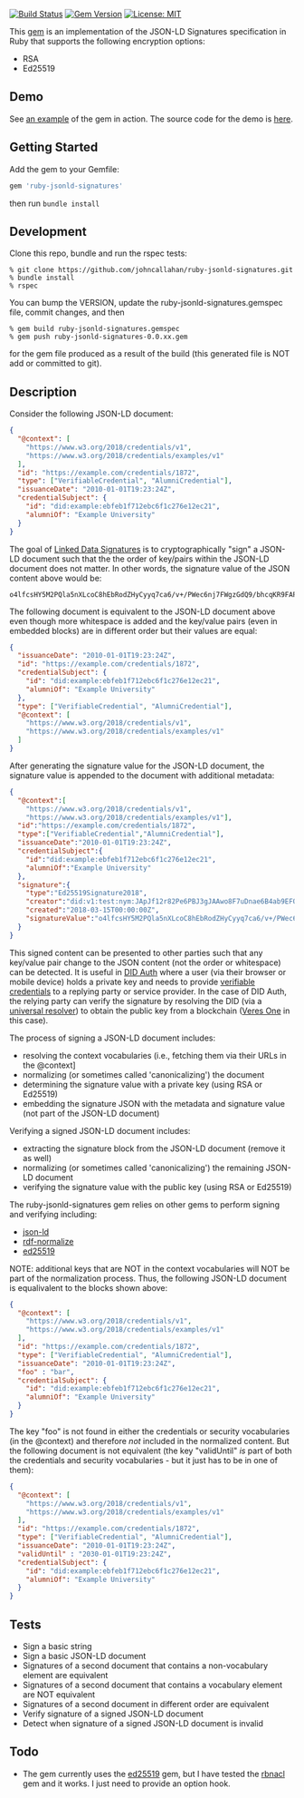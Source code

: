 [![Build Status](https://travis-ci.org/johncallahan/ruby-jsonld-signatures.svg?branch=master)](https://travis-ci.org/johncallahan/ruby-jsonld-signatures) [![Gem Version](https://badge.fury.io/rb/ruby-jsonld-signatures.svg)](https://badge.fury.io/rb/ruby-jsonld-signatures) [![License: MIT](https://img.shields.io/badge/License-MIT-yellow.svg)](https://opensource.org/licenses/MIT)

This [gem](https://rubygems.org/gems/ruby-jsonld-signatures) is an implementation of the JSON-LD Signatures specification
in Ruby that supports the following encryption options:

* RSA
* Ed25519

Demo
----

See [an example](https://ldsigdemo.herokuapp.com/) of the gem in action.  The source code for the demo is [here](https://github.com/johncallahan/ldsigdemo).

Getting Started
---------------

Add the gem to your Gemfile:

```ruby
gem 'ruby-jsonld-signatures'
```

then run `bundle install`

Development
-----------

Clone this repo, bundle and run the rspec tests:

```shell
% git clone https://github.com/johncallahan/ruby-jsonld-signatures.git
% bundle install
% rspec
```

You can bump the VERSION, update the ruby-jsonld-signatures.gemspec
file, commit changes, and then

```shell
% gem build ruby-jsonld-signatures.gemspec 
% gem push ruby-jsonld-signatures-0.0.xx.gem 
```

for the gem file produced as a result of the build (this generated
file is NOT add or committed to git).

Description
-----------

Consider the following JSON-LD document:

```json
{
  "@context": [
    "https://www.w3.org/2018/credentials/v1",
    "https://www.w3.org/2018/credentials/examples/v1"
  ],
  "id": "https://example.com/credentials/1872",
  "type": ["VerifiableCredential", "AlumniCredential"],
  "issuanceDate": "2010-01-01T19:23:24Z",
  "credentialSubject": {
    "id": "did:example:ebfeb1f712ebc6f1c276e12ec21",
    "alumniOf": "Example University"
  }
}
```

The goal of [Linked Data Signatures](https://w3c-dvcg.github.io/ld-signatures/) is to
cryptographically "sign" a JSON-LD document such that the the order of
key/pairs within the JSON-LD document does not matter.  In other words,
the signature value of the JSON content above would be:

```
o4lfcsHY5M2PQla5nXLcoC8hEbRodZHyCyyq7ca6/v+/PWec6nj7FWgzGdQ9/bhcqKR9FAPp/5+ncPXmE2Z2CA==
```

The following document is equivalent to the JSON-LD document above even
though more whitespace is added and the key/value pairs (even in
embedded blocks) are in different order but their values are equal:

```json
{
  "issuanceDate": "2010-01-01T19:23:24Z",
  "id": "https://example.com/credentials/1872",
  "credentialSubject": {
    "id": "did:example:ebfeb1f712ebc6f1c276e12ec21",
    "alumniOf": "Example University"
  },
  "type": ["VerifiableCredential", "AlumniCredential"],
  "@context": [
    "https://www.w3.org/2018/credentials/v1",
    "https://www.w3.org/2018/credentials/examples/v1"
  ]
}
```

After generating the signature value for the JSON-LD document, the
signature value is appended to the document with additional metadata:

```json
{
  "@context":[
    "https://www.w3.org/2018/credentials/v1",
    "https://www.w3.org/2018/credentials/examples/v1"],
  "id":"https://example.com/credentials/1872",
  "type":["VerifiableCredential","AlumniCredential"],
  "issuanceDate":"2010-01-01T19:23:24Z",
  "credentialSubject":{
    "id":"did:example:ebfeb1f712ebc6f1c276e12ec21",
    "alumniOf":"Example University"
  },
  "signature":{
    "type":"Ed25519Signature2018",
    "creator":"did:v1:test:nym:JApJf12r82Pe6PBJ3gJAAwo8F7uDnae6B4ab9EFQ7XXk#authn-key-1",
    "created":"2018-03-15T00:00:00Z",
    "signatureValue":"o4lfcsHY5M2PQla5nXLcoC8hEbRodZHyCyyq7ca6/v+/PWec6nj7FWgzGdQ9/bhcqKR9FAPp/5+ncPXmE2Z2CA=="
  }
}
```

This signed content can be presented to other parties such that any
key/value pair change to the JSON content (not the order or
whitespace) can be detected.  It is useful in [DID Auth](https://github.com/WebOfTrustInfo/rebooting-the-web-of-trust-spring2018/blob/master/final-documents/did-auth.md) where a
user (via their browser or mobile device) holds a private key and
needs to provide [verifiable credentials](https://github.com/WebOfTrustInfo/rwot7/blob/master/topics-and-advance-readings/verifiable-credentials-primer.md) to a replying party or
service provider.  In the case of DID Auth, the relying party can
verify the signature by resolving the DID (via a [universal
resolver](https://github.com/decentralized-identity/universal-resolver)) to obtain the public key from a blockchain ([Veres
One](https://github.com/veres-one/veres-one) in this case).

The process of signing a JSON-LD document includes:

* resolving the context vocabularies (i.e., fetching them via their URLs in the @context]
* normalizing (or sometimes called 'canonicalizing') the document
* determining the signature value with a private key (using RSA or Ed25519)
* embedding the signature JSON with the metadata and signature value (not part of the JSON-LD document)

Verifying a signed JSON-LD document includes:

* extracting the signature block from the JSON-LD document (remove it as well)
* normalizing (or sometimes called 'canonicalizing') the remaining JSON-LD document
* verifying the signature value with the public key (using RSA or Ed25519)

The ruby-jsonld-signatures gem relies on other gems to perform signing
and verifying including:

* [json-ld](https://github.com/ruby-rdf/json-ld)
* [rdf-normalize](https://github.com/ruby-rdf/rdf-normalize)
* [ed25519](https://github.com/crypto-rb/ed25519)

NOTE: additional keys that are NOT in the context vocabularies will
NOT be part of the normalization process.  Thus, the following JSON-LD
document is equalivalent to the blocks shown above:

```json
{
  "@context": [
    "https://www.w3.org/2018/credentials/v1",
    "https://www.w3.org/2018/credentials/examples/v1"
  ],
  "id": "https://example.com/credentials/1872",
  "type": ["VerifiableCredential", "AlumniCredential"],
  "issuanceDate": "2010-01-01T19:23:24Z",
  "foo" : "bar",
  "credentialSubject": {
    "id": "did:example:ebfeb1f712ebc6f1c276e12ec21",
    "alumniOf": "Example University"
  }
}
```

The key "foo" is not found in either the credentials or security
vocabularies (in the @context) and therefore *not* included in the
normalized content.  But the following document is not equivalent (the
key "validUntil" *is* part of both the credentials and security
vocabularies - but it just has to be in one of them):

```json
{
  "@context": [
    "https://www.w3.org/2018/credentials/v1",
    "https://www.w3.org/2018/credentials/examples/v1"
  ],
  "id": "https://example.com/credentials/1872",
  "type": ["VerifiableCredential", "AlumniCredential"],
  "issuanceDate": "2010-01-01T19:23:24Z",
  "validUntil" : "2030-01-01T19:23:24Z",
  "credentialSubject": {
    "id": "did:example:ebfeb1f712ebc6f1c276e12ec21",
    "alumniOf": "Example University"
  }
}
```

Tests
-----

* Sign a basic string
* Sign a basic JSON-LD document
* Signatures of a second document that contains a non-vocabulary element are equivalent
* Signatures of a second document that contains a vocabulary element are NOT equivalent
* Signatures of a second document in different order are equivalent
* Verify signature of a signed JSON-LD document
* Detect when signature of a signed JSON-LD document is invalid

Todo
----

* The gem currently uses the [ed25519](https://github.com/crypto-rb/ed25519) gem, but I have tested the
  [rbnacl](https://github.com/crypto-rb/rbnacl) gem and it works.  I just need to provide an option hook.

